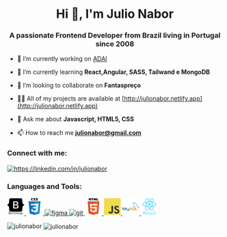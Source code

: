 <h1 align="center">Hi 👋, I'm Julio Nabor</h1>
<h3 align="center">A passionate Frontend Developer from Brazil living in Portugal since 2008</h3>

- 🔭 I’m currently working on [ADAI](http://adesportivaimigrante.netlify.app)

- 🌱 I’m currently learning **React,Angular, SASS, Tailwand e MongoDB**

- 👯 I’m looking to collaborate on **Fantaspreço**

- 👨‍💻 All of my projects are available at [http://julionabor.netlify.app](http://julionabor.netlify.app)

- 💬 Ask me about **Javascript, HTML5, CSS**

- 📫 How to reach me **julionabor@gmail.com**

<h3 align="left">Connect with me:</h3>
<p align="left">
<a href="https://linkedin.com/in/https://linkedin.com/in/julionabor" target="blank"><img align="center" src="https://raw.githubusercontent.com/rahuldkjain/github-profile-readme-generator/master/src/images/icons/Social/linked-in-alt.svg" alt="https://linkedin.com/in/julionabor" height="30" width="40" /></a>
</p>

<h3 align="left">Languages and Tools:</h3>
<p align="left"> <a href="https://getbootstrap.com" target="_blank" rel="noreferrer"> <img src="https://raw.githubusercontent.com/devicons/devicon/master/icons/bootstrap/bootstrap-plain-wordmark.svg" alt="bootstrap" width="40" height="40"/> </a> <a href="https://www.w3schools.com/css/" target="_blank" rel="noreferrer"> <img src="https://raw.githubusercontent.com/devicons/devicon/master/icons/css3/css3-original-wordmark.svg" alt="css3" width="40" height="40"/> </a> <a href="https://www.figma.com/" target="_blank" rel="noreferrer"> <img src="https://www.vectorlogo.zone/logos/figma/figma-icon.svg" alt="figma" width="40" height="40"/> </a> <a href="https://git-scm.com/" target="_blank" rel="noreferrer"> <img src="https://www.vectorlogo.zone/logos/git-scm/git-scm-icon.svg" alt="git" width="40" height="40"/> </a> <a href="https://www.w3.org/html/" target="_blank" rel="noreferrer"> <img src="https://raw.githubusercontent.com/devicons/devicon/master/icons/html5/html5-original-wordmark.svg" alt="html5" width="40" height="40"/> </a> <a href="https://developer.mozilla.org/en-US/docs/Web/JavaScript" target="_blank" rel="noreferrer"> <img src="https://raw.githubusercontent.com/devicons/devicon/master/icons/javascript/javascript-original.svg" alt="javascript" width="40" height="40"/> </a> <a href="https://www.mysql.com/" target="_blank" rel="noreferrer"> <img src="https://raw.githubusercontent.com/devicons/devicon/master/icons/mysql/mysql-original-wordmark.svg" alt="mysql" width="40" height="40"/> </a> <a href="https://reactjs.org/" target="_blank" rel="noreferrer"> <img src="https://raw.githubusercontent.com/devicons/devicon/master/icons/react/react-original-wordmark.svg" alt="react" width="40" height="40"/> </a> </p>

<p><img align="left" src="https://github-readme-stats.vercel.app/api/top-langs?username=julionabor&show_icons=true&locale=en&layout=compact" alt="julionabor" /></p>

<p>&nbsp;<img align="center" src="https://github-readme-stats.vercel.app/api?username=julionabor&show_icons=true&theme=dark&title_color=fbff24&text_color=ffffff&locale=en" alt="julionabor" /></p>
